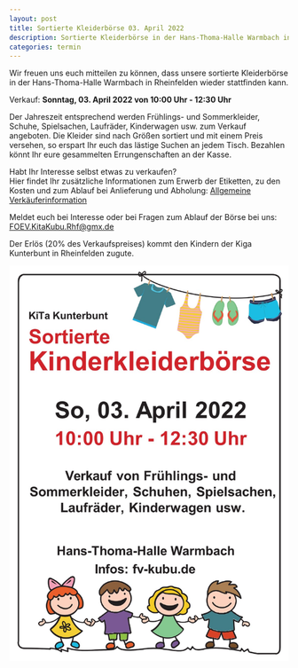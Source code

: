 ```yaml
---
layout: post
title: Sortierte Kleiderbörse 03. April 2022
description: Sortierte Kleiderbörse in der Hans-Thoma-Halle Warmbach in Rheinfelden am 03. April 2022.
categories: termin
---
```


Wir freuen uns euch mitteilen zu können, dass unsere sortierte Kleiderbörse in der Hans-Thoma-Halle Warmbach in Rheinfelden wieder stattfinden kann.

Verkauf:
**Sonntag, 03. April 2022 von 10:00 Uhr - 12:30 Uhr**

Der Jahreszeit entsprechend werden Frühlings- und Sommerkleider, Schuhe, Spielsachen, Laufräder, Kinderwagen usw. zum Verkauf angeboten.
Die Kleider sind nach Größen sortiert und mit einem Preis versehen, so erspart Ihr euch das lästige Suchen an jedem Tisch. 
Bezahlen könnt Ihr eure gesammelten Errungenschaften an der Kasse.

Habt Ihr Interesse selbst etwas zu verkaufen?
<br>Hier findet Ihr zusätzliche Informationen zum Erwerb der Etiketten, zu den Kosten und zum Ablauf bei Anlieferung und Abholung: [Allgemeine Verkäuferinformation](/docs/Allgemeine_Verkäuferinfo.pdf)

Meldet euch bei Interesse oder bei Fragen zum Ablauf der Börse bei uns: <FOEV.KitaKubu.Rhf@gmx.de>

Der Erlös (20% des Verkaufspreises) kommt den Kindern der Kiga Kunterbunt in Rheinfelden zugute.

![Sortierte Kleidung](/images/Plakat_April_22_weiss.jpg)
